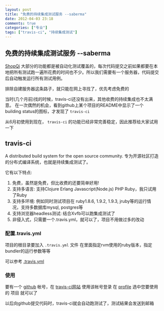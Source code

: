 ```yaml
---
layout: post
title: "免费的持续集成测试服务 --saberma"
date: 2012-04-03 23:18
comments: true
categories: ["专业"]
tags: ["travis-ci", "持续集成测试"]
---
```

## 免费的持续集成测试服务 --saberma
<a href="https://github.com/saberma/shopqi">ShopQi</a> 大部分的功能都是被自动化测试覆盖的，每次代码提交之前如果都要在本地把所有测试跑一遍所花费的时间也不少。所以我们需要有一个服务器，代码提交后自动触发运行所有测试用例。

排除自建服务器这条路子，就只能在网上寻找了，优先考虑免费的

当时(几个月前)找的时候，travis-ci还没有出来，其他收费的持续集成也不太满意。
在一次偶然的机会，看到github上某个项目的README中显示了一个building status的图标，才发现了 <code>travis-ci</code>

从6月初使用到现在， <code>travis-ci</code> 的功能已经非常完善稳定，因此推荐给大家试用一下
<h2>travis-ci</h2>
A distributed build system for the open source community.
专为开源社区打造的分布式编译系统，也就是持续集成测试了。

<img src="http://saberma.me/images/article/travis/travis.png" alt="" />

它有以下特点:
<ol>
	<li>免费，虽然是免费，但比收费的还要简单好用!</li>
	<li>支持多语言: 支持Clojure Erlang Javascript(Node.js) PHP Ruby，我只试用了Ruby</li>
	<li>支持多环境: 例如同时测试项目在 ruby1.8.6, 1.9.2, 1.9.3, jruby等的运行情况，支持多数据库mysql, postgres等</li>
	<li>支持浏览器headless测试: 结合Xvfb可以跑集成测试了</li>
	<li>非侵入式，只需要一个.travis.yml，就可以了，项目不用做过多的改动</li>
</ol>
<h3>配置.travis.yml</h3>
项目的根目录要加入 <code>.travis.yml</code> 文件
在里面指定rvm使用的ruby版本，指定bundler的运行参数等等

可以参考 <a href="https://github.com/saberma/shopqi/blob/master/.travis.yml">.travis.yml</a>
<h3>使用</h3>
要有一个 <a href="https://github.com/saberma">github</a> 帐号，在 <a href="http://travis-ci.org/">travis-ci网站</a> 使用该帐号登录
在 <a href="http://travis-ci.org/profile">profile</a> 选中您要使用的 项目 就可以了

以后向github提交代码时，travis-ci就会自动跑测试了，测试結果会发送到邮箱

<img src="http://saberma.me/images/article/travis/building.png" alt="" />
